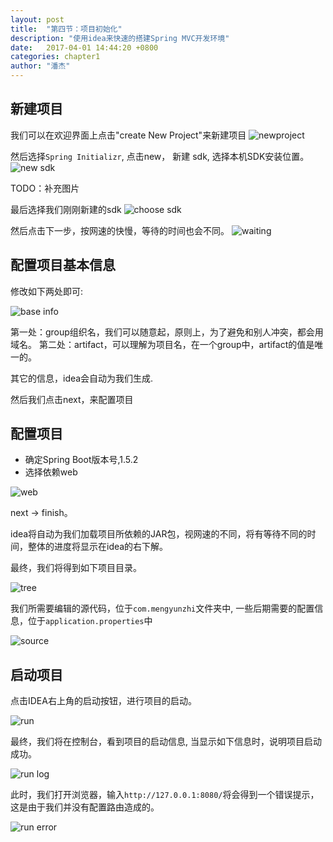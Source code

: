 ```yaml
---
layout: post
title:  "第四节：项目初始化"
description: "使用idea来快速的搭建Spring MVC开发环境"
date:   2017-04-01 14:44:20 +0800
categories: chapter1
author: "潘杰"
---
```

## 新建项目
我们可以在欢迎界面上点击"create New Project"来新建项目
![newproject]({{site.imageurl}}/chapter1/1.png)

然后选择`Spring Initializr`, 点击new， 新建 sdk, 选择本机SDK安装位置。
![new sdk]({{site.imageurl}}/chapter1/2.png)

TODO：补充图片

最后选择我们刚刚新建的sdk
![choose sdk]({{site.imageurl}}/chapter1/3.png)

然后点击下一步，按网速的快慢，等待的时间也会不同。
![waiting]({{site.imageurl}}/chapter1/4.png)

## 配置项目基本信息
修改如下两处即可:

![base info]({{site.imageurl}}/chapter1/5.png)

第一处：group组织名，我们可以随意起，原则上，为了避免和别人冲突，都会用域名。
第二处：artifact，可以理解为项目名，在一个group中，artifact的值是唯一的。

其它的信息，idea会自动为我们生成.

然后我们点击next，来配置项目

## 配置项目
*   确定Spring Boot版本号,1.5.2
*   选择依赖web

![web]({{site.imageurl}}/chapter1/6.png)

next -> finish。

idea将自动为我们加载项目所依赖的JAR包，视网速的不同，将有等待不同的时间，整体的进度将显示在idea的右下解。

最终，我们将得到如下项目目录。

![tree]({{site.imageurl}}/chapter1/7.png)

我们所需要编辑的源代码，位于`com.mengyunzhi`文件夹中, 一些后期需要的配置信息，位于`application.properties`中

![source]({{site.imageurl}}/chapter1/8.png)

## 启动项目
点击IDEA右上角的启动按钮，进行项目的启动。

![run]({{site.imageurl}}/chapter1/9.png)

最终，我们将在控制台，看到项目的启动信息, 当显示如下信息时，说明项目启动成功。

![run log]({{site.imageurl}}/chapter1/10.png)

此时，我们打开浏览器，输入`http://127.0.0.1:8080/`将会得到一个错误提示，这是由于我们并没有配置路由造成的。

![run error]({{site.imageurl}}/chapter1/11.png)